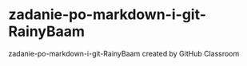 # zadanie-po-markdown-i-git-RainyBaam
zadanie-po-markdown-i-git-RainyBaam created by GitHub Classroom
